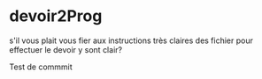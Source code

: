# devoir2Prog 
s'il vous plait vous fier aux instructions très claires des fichier pour effectuer le devoir
y sont clair? 

Test de commmit
